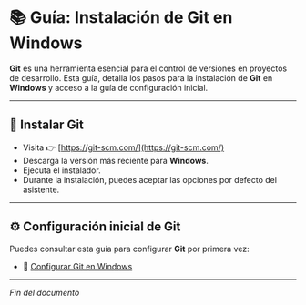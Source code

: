 # 📚 Guía: Instalación de Git en Windows

**Git** es una herramienta esencial para el control de versiones en proyectos de desarrollo. Esta guía, detalla los pasos para la instalación de **Git** en **Windows** y acceso a la guía de configuración inicial.

---

## 🧰 Instalar Git

* Visita 👉 [https://git-scm.com/](https://git-scm.com/)
* Descarga la versión más reciente para **Windows**.
* Ejecuta el instalador.
* Durante la instalación, puedes aceptar las opciones por defecto del asistente.

---

## ⚙️ Configuración inicial de Git

Puedes consultar esta guía para configurar **Git** por primera vez:

- 📄 [Configurar Git en Windows](https://github.com/tejada1970/guias-desarrollo/blob/master/configuraciones/configurar-git-en-windows.md)

---

*Fin del documento*
